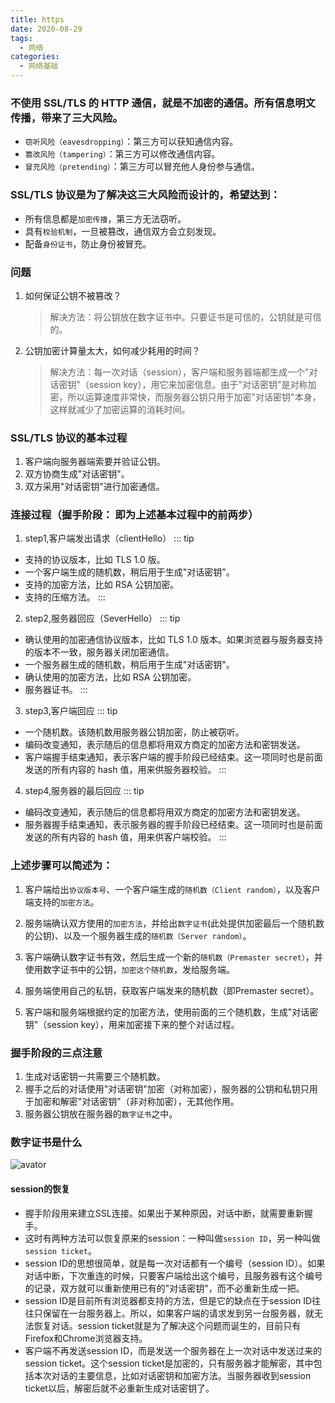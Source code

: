 ```yaml
---
title: https
date: 2020-08-29
tags:
  - 网络
categories:
  - 网络基础
---
```


### 不使用 SSL/TLS 的 HTTP 通信，就是不加密的通信。所有信息明文传播，带来了三大风险。

+ `窃听风险（eavesdropping）`：第三方可以获知通信内容。
+ `篡改风险（tampering）`：第三方可以修改通信内容。
+ `冒充风险（pretending）`：第三方可以冒充他人身份参与通信。

### SSL/TLS 协议是为了解决这三大风险而设计的，希望达到：

+ 所有信息都是`加密传播`，第三方无法窃听。
+ 具有`校验机制`，一旦被篡改，通信双方会立刻发现。
+ 配备`身份证书`，防止身份被冒充。

### 问题

1. 如何保证公钥不被篡改？
   > 解决方法：将公钥放在数字证书中。只要证书是可信的，公钥就是可信的。
2. 公钥加密计算量太大，如何减少耗用的时间？
   > 解决方法：每一次对话（session），客户端和服务器端都生成一个"对话密钥"（session key），用它来加密信息。由于"对话密钥"是对称加密，所以运算速度非常快，而服务器公钥只用于加密"对话密钥"本身，这样就减少了加密运算的消耗时间。

### SSL/TLS 协议的基本过程

1. 客户端向服务器端索要并验证公钥。
2. 双方协商生成"对话密钥"。
3. 双方采用"对话密钥"进行加密通信。

### 连接过程（握手阶段： 即为上述基本过程中的前两步）

1. step1,客户端发出请求（clientHello）
::: tip
  + 支持的协议版本，比如 TLS 1.0 版。
  + 一个客户端生成的随机数，稍后用于生成"对话密钥"。
  + 支持的加密方法，比如 RSA 公钥加密。
  + 支持的压缩方法。
:::

2. step2,服务器回应（SeverHello）
::: tip
  + 确认使用的加密通信协议版本，比如 TLS 1.0 版本。如果浏览器与服务器支持的版本不一致，服务器关闭加密通信。
  + 一个服务器生成的随机数，稍后用于生成"对话密钥"。
  + 确认使用的加密方法，比如 RSA 公钥加密。
  + 服务器证书。
:::

3. step3,客户端回应
::: tip
  + 一个随机数。该随机数用服务器公钥加密，防止被窃听。
  + 编码改变通知，表示随后的信息都将用双方商定的加密方法和密钥发送。
  + 客户端握手结束通知，表示客户端的握手阶段已经结束。这一项同时也是前面发送的所有内容的 hash 值，用来供服务器校验。
:::

4. step4,服务器的最后回应
::: tip
  + 编码改变通知，表示随后的信息都将用双方商定的加密方法和密钥发送。
  + 服务器握手结束通知，表示服务器的握手阶段已经结束。这一项同时也是前面发送的所有内容的 hash 值，用来供客户端校验。
:::

### 上述步骤可以简述为：
1. 客户端给出`协议版本号`、一个客户端生成的`随机数（Client random）`，以及客户端支持的`加密方法`。

2. 服务端确认双方使用的`加密方法`，并给出`数字证书`(此处提供加密最后一个随机数的公钥)、以及一个服务器生成的`随机数（Server random）`。

3. 客户端确认数字证书有效，然后生成一个新的`随机数（Premaster secret）`，并使用数字证书中的公钥，`加密这个随机数`，发给服务端。

4. 服务端使用自己的私钥，获取客户端发来的随机数（即Premaster secret）。

5. 客户端和服务端根据约定的加密方法，使用前面的三个随机数，生成"对话密钥"（session key），用来加密接下来的整个对话过程。

### 握手阶段的三点注意
1. 生成对话密钥一共需要三个随机数。
2. 握手之后的对话使用"对话密钥"加密（对称加密），服务器的公钥和私钥只用于加密和解密"对话密钥"（非对称加密），无其他作用。
3. 服务器公钥放在服务器的`数字证书`之中。

### 数字证书是什么
![avator](/https.awebp)

#### session的恢复
+ 握手阶段用来建立SSL连接。如果出于某种原因，对话中断，就需要重新握手。
+ 这时有两种方法可以恢复原来的session：一种叫做`session ID`，另一种叫做`session ticket`。
+ session ID的思想很简单，就是每一次对话都有一个编号（session ID）。如果对话中断，下次重连的时候，只要客户端给出这个编号，且服务器有这个编号的记录，双方就可以重新使用已有的"对话密钥"，而不必重新生成一把。
+ session ID是目前所有浏览器都支持的方法，但是它的缺点在于session ID往往只保留在一台服务器上。所以，如果客户端的请求发到另一台服务器，就无法恢复对话。session ticket就是为了解决这个问题而诞生的，目前只有Firefox和Chrome浏览器支持。
+ 客户端不再发送session ID，而是发送一个服务器在上一次对话中发送过来的session ticket。这个session ticket是加密的，只有服务器才能解密，其中包括本次对话的主要信息，比如对话密钥和加密方法。当服务器收到session ticket以后，解密后就不必重新生成对话密钥了。